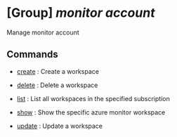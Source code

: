 # [Group] _monitor account_

Manage monitor account

## Commands

- [create](/Commands/monitor/account/_create.md)
: Create a workspace

- [delete](/Commands/monitor/account/_delete.md)
: Delete a workspace

- [list](/Commands/monitor/account/_list.md)
: List all workspaces in the specified subscription

- [show](/Commands/monitor/account/_show.md)
: Show the specific azure monitor workspace

- [update](/Commands/monitor/account/_update.md)
: Update a workspace
